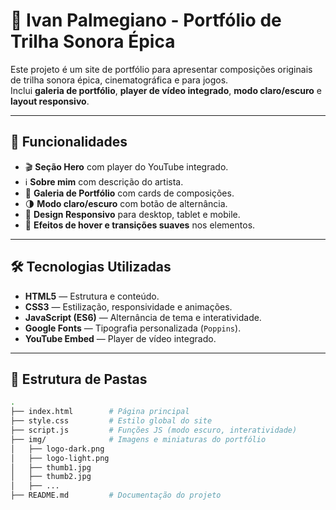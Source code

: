 # 🎵 Ivan Palmegiano - Portfólio de Trilha Sonora Épica

Este projeto é um site de portfólio para apresentar composições originais de trilha sonora épica, cinematográfica e para jogos.  
Inclui **galeria de portfólio**, **player de vídeo integrado**, **modo claro/escuro** e **layout responsivo**.

---

## 📌 Funcionalidades

- 🎬 **Seção Hero** com player do YouTube integrado.
- ℹ️ **Sobre mim** com descrição do artista.
- 🎼 **Galeria de Portfólio** com cards de composições.
- 🌗 **Modo claro/escuro** com botão de alternância.
- 📱 **Design Responsivo** para desktop, tablet e mobile.
- 🎨 **Efeitos de hover e transições suaves** nos elementos.

---

## 🛠 Tecnologias Utilizadas

- **HTML5** — Estrutura e conteúdo.
- **CSS3** — Estilização, responsividade e animações.
- **JavaScript (ES6)** — Alternância de tema e interatividade.
- **Google Fonts** — Tipografia personalizada (`Poppins`).
- **YouTube Embed** — Player de vídeo integrado.

---

## 📂 Estrutura de Pastas

```bash
.
├── index.html        # Página principal
├── style.css         # Estilo global do site
├── script.js         # Funções JS (modo escuro, interatividade)
├── img/              # Imagens e miniaturas do portfólio
│   ├── logo-dark.png
│   ├── logo-light.png
│   ├── thumb1.jpg
│   ├── thumb2.jpg
│   ├── ...
├── README.md         # Documentação do projeto
